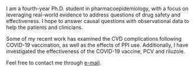 I am a fourth-year Ph.D. student in pharmacoepidemiology, with a focus on leveraging real-world evidence to address questions of drug safety and effectiveness. I hope to answer causal questions with observational data to help the patients and clinicians.

Some of my recent work has examined the CVD complications following COVID-19 vaccination, as well as the effects of PPI use. Additionally, I have investigated the effectiveness of the COVID-19 vaccine, PCV and riluzole.

Feel free to contact me through [e-mail](mailto:minfan@connect.hku.hk?subject=Test).
